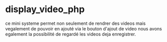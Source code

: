 # display_video_php

ce mini systeme permet non seulement de rendrer des videos mais vegalement de pouvoir en ajouté
via le bouton d'ajout de video nous avons egalement la possibilité de regardé les videos deja enregistrer.
